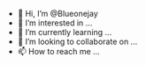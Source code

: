 - 👋 Hi, I’m @Blueonejay
- 👀 I’m interested in ...
- 🌱 I’m currently learning ...
- 💞️ I’m looking to collaborate on ...
- 📫 How to reach me ...

<!---
Blueonejay/Blueonejay is a ✨ special ✨ repository because its `README.md` (this file) appears on your GitHub profile.
You can click the Preview link to take a look at your changes.
--->
